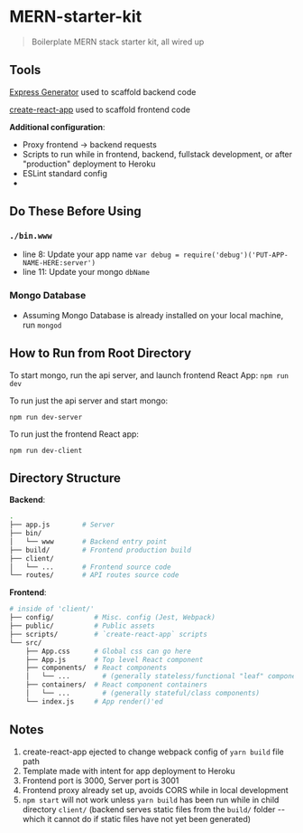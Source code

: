 # MERN-starter-kit

> Boilerplate MERN stack starter kit, all wired up

## Tools

[Express Generator](https://expressjs.com/en/starter/generator.html) used to scaffold backend code

[create-react-app](https://reactjs.org/docs/add-react-to-a-new-app.html) used to scaffold frontend code

**Additional configuration**:

* Proxy frontend -> backend requests
* Scripts to run while in frontend, backend, fullstack development, or after "production" deployment to Heroku
* ESLint standard config
* 

## Do These Before Using

### `./bin.www`

* line 8: Update your app name `var debug = require('debug')('PUT-APP-NAME-HERE:server')`
* line 11: Update your mongo `dbName`

### Mongo Database

* Assuming Mongo Database is already installed on your local machine, run `mongod`

## How to Run from Root Directory

To start mongo, run the api server, and launch frontend React App:
`npm run dev`

To run just the api server and start mongo:

`npm run dev-server`

To run just the frontend React app:

`npm run dev-client`

## Directory Structure

**Backend**:

```sh
.
├── app.js        # Server
├── bin/
│   └── www       # Backend entry point
├── build/        # Frontend production build
├── client/
│   └── ...       # Frontend source code
└── routes/       # API routes source code
```

**Frontend**:

```sh
# inside of 'client/'
├── config/          # Misc. config (Jest, Webpack)
├── public/          # Public assets
├── scripts/         # `create-react-app` scripts
└── src/
    ├── App.css      # Global css can go here
    ├── App.js       # Top level React component
    ├── components/  # React components
    │   └── ...        # (generally stateless/functional "leaf" components)
    ├── containers/  # React component containers
    │   └── ...        # (generally stateful/class components)
    └── index.js     # App render()'ed
```

## Notes

1. create-react-app ejected to change webpack config of `yarn build` file path
2. Template made with intent for app deployment to Heroku
3. Frontend port is 3000, Server port is 3001
4. Frontend proxy already set up, avoids CORS while in local development
5. `npm start` will not work unless `yarn build` has been run while in child directory `client/` (backend serves static files from the `build/` folder -- which it cannot do if static files have not yet been generated)